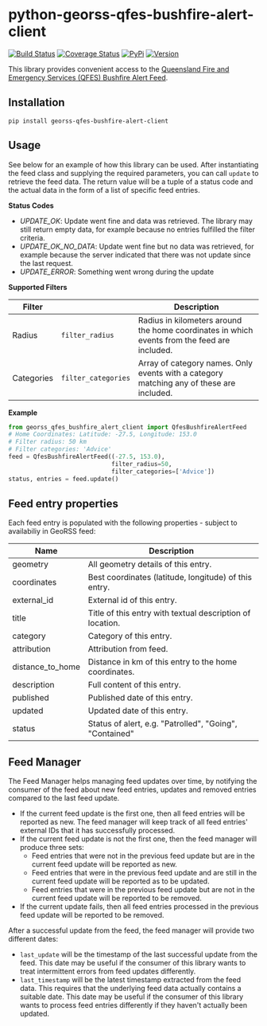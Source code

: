 # python-georss-qfes-bushfire-alert-client

[![Build Status](https://travis-ci.org/exxamalte/python-georss-qfes-bushfire-alert-client.svg)](https://travis-ci.org/exxamalte/python-georss-qfes-bushfire-alert-client)
[![Coverage Status](https://coveralls.io/repos/github/exxamalte/python-georss-qfes-bushfire-alert-client/badge.svg?branch=master)](https://coveralls.io/github/exxamalte/python-georss-qfes-bushfire-alert-client?branch=master)
[![PyPi](https://img.shields.io/pypi/v/georss-qfes-bushfire-alert-client.svg)](https://pypi.python.org/pypi/georss-qfes-bushfire-alert-client)
[![Version](https://img.shields.io/pypi/pyversions/georss-qfes-bushfire-alert-client.svg)](https://pypi.python.org/pypi/georss-qfes-bushfire-alert-client)

This library provides convenient access to the [Queensland Fire and Emergency Services (QFES) Bushfire Alert Feed](https://www.ruralfire.qld.gov.au/map/Pages/default.aspx).

## Installation
`pip install georss-qfes-bushfire-alert-client`

## Usage
See below for an example of how this library can be used. After instantiating 
the feed class and supplying the required parameters, you can call `update` to 
retrieve the feed data. The return value will be a tuple of a status code and 
the actual data in the form of a list of specific feed entries.

**Status Codes**
* _UPDATE_OK_: Update went fine and data was retrieved. The library may still return empty data, for example because no entries fulfilled the filter criteria.
* _UPDATE_OK_NO_DATA_: Update went fine but no data was retrieved, for example because the server indicated that there was not update since the last request.
* _UPDATE_ERROR_: Something went wrong during the update


**Supported Filters**

| Filter     |                     | Description |
|------------|---------------------|-------------|
| Radius     | `filter_radius`     | Radius in kilometers around the home coordinates in which events from the feed are included. |
| Categories | `filter_categories` | Array of category names. Only events with a category matching any of these are included. |

**Example**
```python
from georss_qfes_bushfire_alert_client import QfesBushfireAlertFeed
# Home Coordinates: Latitude: -27.5, Longitude: 153.0
# Filter radius: 50 km
# Filter categories: 'Advice'
feed = QfesBushfireAlertFeed((-27.5, 153.0), 
                             filter_radius=50, 
                             filter_categories=['Advice'])
status, entries = feed.update()
```

## Feed entry properties
Each feed entry is populated with the following properties - subject to 
availabiliy in GeoRSS feed:

| Name             | Description                                               |
|------------------|-----------------------------------------------------------|
| geometry         | All geometry details of this entry.                       |
| coordinates      | Best coordinates (latitude, longitude) of this entry.     |
| external_id      | External id of this entry.                                |
| title            | Title of this entry with textual description of location. |
| category         | Category of this entry.                                   |
| attribution      | Attribution from feed.                                    |
| distance_to_home | Distance in km of this entry to the home coordinates.     |
| description      | Full content of this entry.                               |
| published        | Published date of this entry.                             |
| updated          | Updated date of this entry.                               |
| status           | Status of alert, e.g. "Patrolled", "Going", "Contained"   |

## Feed Manager
The Feed Manager helps managing feed updates over time, by notifying the 
consumer of the feed about new feed entries, updates and removed entries 
compared to the last feed update.

* If the current feed update is the first one, then all feed entries will be 
  reported as new. The feed manager will keep track of all feed entries' 
  external IDs that it has successfully processed.
* If the current feed update is not the first one, then the feed manager will 
  produce three sets:
  * Feed entries that were not in the previous feed update but are in the 
    current feed update will be reported as new.
  * Feed entries that were in the previous feed update and are still in the 
    current feed update will be reported as to be updated.
  * Feed entries that were in the previous feed update but are not in the 
    current feed update will be reported to be removed.
* If the current update fails, then all feed entries processed in the previous
  feed update will be reported to be removed.

After a successful update from the feed, the feed manager will provide two
different dates:

* `last_update` will be the timestamp of the last successful update from the
  feed. This date may be useful if the consumer of this library wants to
  treat intermittent errors from feed updates differently.
* `last_timestamp` will be the latest timestamp extracted from the feed data. 
  This requires that the underlying feed data actually contains a suitable 
  date. This date may be useful if the consumer of this library wants to 
  process feed entries differently if they haven't actually been updated.
